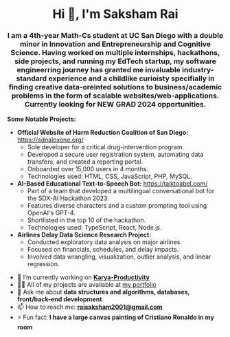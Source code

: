 <h1 align="center">Hi 👋, I'm Saksham Rai</h1>
<h3 align="center">I am a 4th-year Math-Cs student at UC San Diego with a double minor in Innovation and Entrepreneurship and Cognitive Science. Having worked on multiple internships, hackathons, side projects, and running my EdTech startup, my software engineerring journey has granted me invaluable industry-standard experience and a childlike curioisty specifially in finding creative data-oreinted solutions to business/academic problems in the form of scalable websites/web-applications. Currently looking for NEW GRAD 2024 opportunities. </h3>

<b>Some Notable Projects:</b>
<ul>
  <li>
    <b>Official Website of Harm Reduction Coalition of San Diego:</b> <a href="https://sdnaloxone.org/">https://sdnaloxone.org/</a>
    <ul>
      <li>Sole developer for a critical drug-intervention program.</li>
      <li>Developed a secure user registration system, automating data transfers, and created a reporting portal.</li>
      <li>Onboarded over 15,000 users in 4 months.</li>
      <li>Technologies used: HTML, CSS, JavaScript, PHP, MySQL.</li>
    </ul>
  </li>
  <li>
    <b>AI-Based Educational Text-to-Speech Bot:</b> <a href="https://talktoabel.com/">https://talktoabel.com/</a>
    <ul>
      <li>Part of a team that developed a multilingual conversational bot for the SDX-AI Hackathon 2023.</li>
      <li>Features diverse characters and a custom prompting tool using OpenAI's GPT-4.</li>
      <li>Shortlisted in the top 10 of the hackathon.</li>
      <li>Technologies used: TypeScript, React, Node.js.</li>
    </ul>
  </li>
  <li>
    <b>Airlines Delay Data Science Research Project:</b>
    <ul>
      <li>Conducted exploratory data analysis on major airlines.</li>
      <li>Focused on financials, schedules, and delay impacts.</li>
      <li>Involved data wrangling, visualization, outlier analysis, and linear regression.</li>
    </ul>
  </li>
</ul>

- 🔭 I’m currently working on <b><a href="http://www.karya-productivity.com/">Karya-Productivity</a></b>
- 👨‍💻 All of my projects are available at <a href="https://incomparable-figolla-a78c6d.netlify.app/">my portfolio</a>
- 💬 Ask me about <b>data structures and algorithms, databases, front/back-end development</b>
- 📫 How to reach me: <b><a href="mailto:raisaksham2001@gmail.com">raisaksham2001@gmail.com</a></b>
- ⚡ Fun fact: <b>I have a large canvas painting of Cristiano Ronaldo in my room</b>
